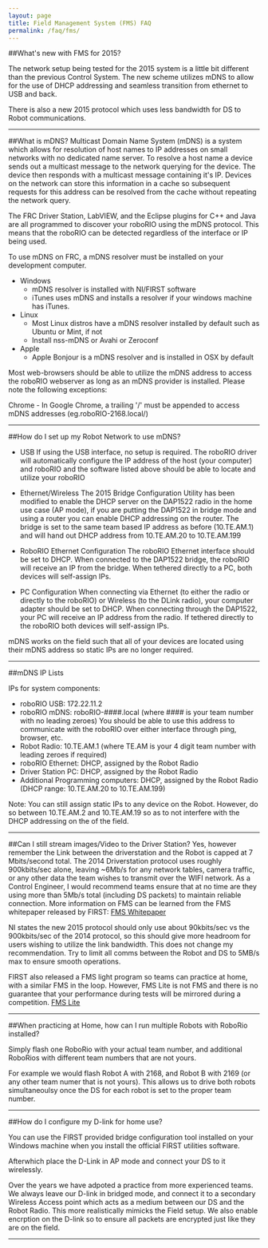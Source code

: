 ```yaml
---
layout: page
title: Field Management System (FMS) FAQ
permalink: /faq/fms/
---
```


##What's new with FMS for 2015?

The network setup being tested for the 2015 system is a little bit different than the previous Control System. The new scheme utilizes mDNS to allow for the use of DHCP addressing and seamless transition from ethernet to USB and back.

There is also a new 2015 protocol which uses less bandwidth for DS to Robot communications.

---

##What is mDNS?
Multicast Domain Name System (mDNS) is a system which allows for resolution of host names to IP addresses on small networks with no dedicated name server. To resolve a host name a device sends out a multicast message to the network querying for the device. The device then responds with a multicast message containing it's IP. Devices on the network can store this information in a cache so subsequent requests for this address can be resolved from the cache without repeating the network query.

The FRC Driver Station, LabVIEW, and the Eclipse plugins for C++ and Java are all programmed to discover your roboRIO using the mDNS protocol. This means that the roboRIO can be detected regardless of the interface or IP being used.

To use mDNS on FRC, a mDNS resolver must be installed on your development computer.

* Windows
  - mDNS resolver is installed with NI/FIRST software
  - iTunes uses mDNS and installs a resolver if your windows machine has iTunes.
* Linux
  - Most Linux distros have a mDNS resolver installed by default such as Ubuntu or Mint, if not
  - Install nss-mDNS or Avahi or Zeroconf
* Apple
  - Apple Bonjour is a mDNS resolver and is installed in OSX by default


Most web-browsers should be able to utilize the mDNS address to access the roboRIO webserver as long as an mDNS provider is installed. Please note the following exceptions:

Chrome - In Google Chrome, a trailing '/' must be appended to access mDNS addresses (eg.roboRIO-2168.local/)

---

##How do I set up my Robot Network to use mDNS?

* USB
If using the USB interface, no setup is required. The roboRIO driver will automatically configure the IP address of the host (your computer) and roboRIO and the software listed above should be able to locate and utilize your roboRIO

* Ethernet/Wireless
The 2015 Bridge Configuration Utility has been modified to enable the DHCP server on the DAP1522 radio in the home use case (AP mode), if you are putting the DAP1522 in bridge mode and using a router you can enable DHCP addressing on the router. The bridge is set to the same team based IP address as before (10.TE.AM.1) and will hand out DHCP address from 10.TE.AM.20 to 10.TE.AM.199

* RoboRIO Ethernet Configuration
The roboRIO Ethernet interface should be set to DHCP. When connected to the DAP1522 bridge, the roboRIO will receive an IP from the bridge. When tethered directly to a PC, both devices will self-assign IPs.

* PC  Configuration
When connecting via Ethernet (to either the radio or directly to the roboRIO) or Wireless (to the DLink radio), your computer adapter should be set to DHCP. When connecting through the DAP1522, your PC will receive an IP address from the radio. If tethered directly to the roboRIO both devices will self-assign IPs.

mDNS works on the field such that all of your devices are located using their mDNS address so static IPs are no longer required.

---

##mDNS IP Lists

IPs for system components:

- roboRIO USB: 172.22.11.2
- roboRIO mDNS: roboRIO-####.local (where #### is your team number with no leading zeroes) You should be able to use this address to communicate with the roboRIO over either interface through ping, browser, etc.
- Robot Radio: 10.TE.AM.1 (where TE.AM is your 4 digit team number with leading zeroes if required)
- roboRIO Ethernet: DHCP, assigned by the Robot Radio
- Driver Station PC: DHCP, assigned by the Robot Radio
- Additional Programming computers: DHCP, assigned by the Robot Radio (DHCP range: 10.TE.AM.20 to 10.TE.AM.199)

Note: You can still assign static IPs to any device on the Robot. However, do so between 10.TE.AM.2 and 10.TE.AM.19 so as to not interfere with the DHCP addressing on the of the field.

---

##Can I still stream images/Video to the Driver Station?
Yes, however remember the Link between the driverstation and the Robot is capped at 7 Mbits/second total. The 2014 Driverstation protocol uses roughly 900kbits/sec alone, leaving ~6Mb/s for any network tables, camera traffic, or any other data the team wishes to transmit over the WIFI network. As a Control Engineer, I would recommend teams ensure that at no time are they using more than 5Mb/s total (including DS packets) to maintain reliable connection. More information on FMS can be learned from the FMS whitepaper released by FIRST: [FMS Whitepaper](http://www.usfirst.org/sites/default/files/uploadedFiles/Robotics_Programs/FRC/Game_and_Season__Info/2013/FMSWhitePaper_RevA.pdf)

NI states the new 2015 protocol should only use about 90kbits/sec vs the 900kbits/sec of the 2014 protocol, so this should give more headroom for users wishing to utilize the link bandwidth. This does not change my recommendation. Try to limit all comms between the Robot and DS to 5MB/s max to ensure smooth operations.

FIRST also released a FMS light program so teams can practice at home, with a similar FMS in the loop. However, FMS Lite is not FMS and there is no guarantee that your performance during tests will be mirrored during a competition. [FMS Lite](http://www.usfirst.org/roboticsprograms/frc/blog-2014-fms-lite-available)

---

##When practicing at Home, how can I run multiple Robots with RoboRio installed?

Simply flash one RoboRio with your actual team number, and additional RoboRios with different team numbers that are not yours. 

For example we would flash Robot A with 2168, and Robot B with 2169 (or any other team numer that is not yours). This allows us to drive both robots simultaneoulsy once the DS for each robot is set to the proper team number.

---

##How do I configure my D-link for home use?

You can use the FIRST provided bridge configuration tool installed on your Windows machine when you install the official FIRST utilities software.

Afterwhich place the D-Link in AP mode and connect your DS to it wirelessly.

Over the years we have adpoted a practice from more experienced teams. We always leave our D-link in bridged mode, and connect it to a secondary Wireless Access point which acts as a medium between our DS and the Robot Radio. This more realistically mimicks the Field setup. We also enable encrption on the D-link so to ensure all packets are encrypted just like they are on the field.

---

